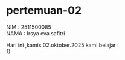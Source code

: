 # pertemuan-02
NIM : 2511500085<br>
NAMA : Irsya eva safitri<br>

Hari ini ,kamis 02.oktober.2025 kami belajar :<br>
1)